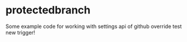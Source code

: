 # protectedbranch
Some example code for working with settings api of github
override test
new trigger!

